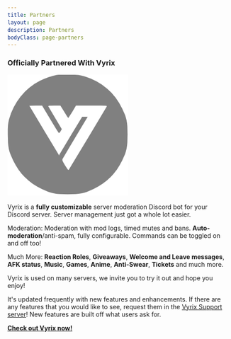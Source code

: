 ```yaml
---
title: Partners
layout: page
description: Partners
bodyClass: page-partners
---
```


### Officially Partnered With Vyrix

![Vyrix Logo](/images/Vyrix.png)

Vyrix is a **fully customizable** server moderation Discord bot for your Discord server. Server management just got a whole lot easier.

Moderation: Moderation with mod logs, timed mutes and bans. **Auto-moderation**/anti-spam, fully configurable. Commands can be toggled on and off too!

Much More: **Reaction Roles**, **Giveaways**, **Welcome and Leave messages**, **AFK status**, **Music**, **Games**, **Anime**, **Anti-Swear**, **Tickets** and much more.

Vyrix is used on many servers, we invite you to try it out and hope you enjoy!

It's updated frequently with new features and enhancements. If there are any features that you would like to see, request them in the [Vyrix Support server](https://discord.gg/HduzATJU7B)! New features are built off what users ask for.

**[Check out Vyrix now!](https://vyrix-bot.github.io/)**